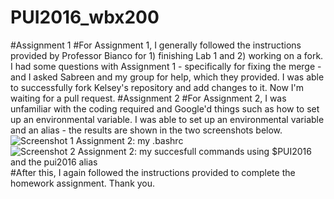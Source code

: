 # PUI2016_wbx200
#Assignment 1
#For Assignment 1, I generally followed the instructions provided by Professor Bianco for 1) finishing Lab 1 and 2) working on a fork.  I had some questions with Assignment 1 - specifically for fixing the merge - and I asked Sabreen and my group for help, which they provided.  I was able to successfully fork Kelsey's repository and add changes to it.  Now I'm waiting for a pull request.
#Assignment 2
#For Assignment 2, I was unfamiliar with the coding required and Google'd things such as how to set up an environmental variable.  I was able to set up an environmental variable and an alias - the results are shown in the two screenshots below.
![Screenshot 1 Assignment 2: my .bashrc](https://github.com/wbx200/PUI2016_wbx200/blob/master/HW1_wbx200/HW1.1.PNG)
![Screenshot 2 Assignment 2: my succesfull commands using $PUI2016 and the pui2016 alias](https://github.com/wbx200/PUI2016_wbx200/blob/master/HW1_wbx200/HW1.2.PNG)
#After this, I again followed the instructions provided to complete the homework assignment.  Thank you.
